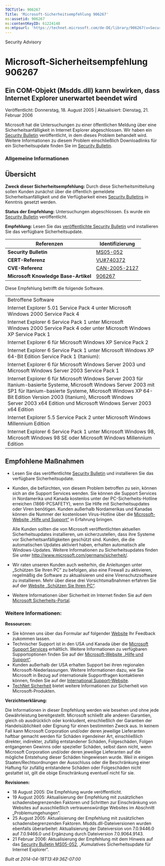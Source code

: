 ```yaml
---
TOCTitle: 906267
Title: 'Microsoft-Sicherheitsempfehlung 906267'
ms:assetid: 906267
ms:contentKeyID: 61224148
ms:mtpsurl: 'https://technet.microsoft.com/de-DE/library/906267(v=Security.10)'
---
```


Security Advisory

Microsoft-Sicherheitsempfehlung 906267
======================================

Ein COM-Objekt (Msdds.dll) kann bewirken, dass Internet Explorer unerwartet beendet wird
----------------------------------------------------------------------------------------

Veröffentlicht: Donnerstag, 18. August 2005 | Aktualisiert: Dienstag, 21. Februar 2006

Microsoft hat die Untersuchungen zu einer öffentlichen Meldung über eine Sicherheitsanfälligkeit in Internet Explorer abgeschlossen. Wir haben ein [Security Bulletin](http://www.microsoft.com/germany/technet/sicherheit/bulletins/default.mspx) veröffentlicht, in dem dieses Problem behandelt wird. Weitere Informationen zu diesem Problem einschließlich Downloadlinks für ein Sicherheitsupdate finden Sie im [Security Bulletin](http://www.microsoft.com/germany/technet/sicherheit/bulletins/ms05-052.mspx).

### Allgemeine Informationen

Übersicht
---------

**Zweck dieser Sicherheitsempfehlung:** Durch diese Sicherheitsmitteilung sollen Kunden zunächst über die öffentlich gemeldete Sicherheitsanfälligkeit und die Verfügbarkeit eines [Security Bulletins](http://www.microsoft.com/germany/technet/sicherheit/bulletins/ms05-052.mspx) in Kenntnis gesetzt werden.

**Status der Empfehlung:** Untersuchungen abgeschlossen. Es wurde ein [Security Bulletin](http://www.microsoft.com/germany/technet/sicherheit/bulletins/ms05-052.mspx) veröffentlicht.

**Empfehlung:** Lesen Sie das [veröffentlichte Security Bulletin](http://www.microsoft.com/germany/technet/sicherheit/bulletins/ms05-052.mspx) und installieren Sie das verfügbare Sicherheitsupdate.

| Referenzen                           | Identifizierung                                                                         |
|--------------------------------------|-----------------------------------------------------------------------------------------|
| **Security Bulletin**                | [MS05-052](http://www.microsoft.com/germany/technet/sicherheit/bulletins/ms05-052.mspx) |
| **CERT-Referenz**                    | [VU\#740372](http://www.kb.cert.org/vuls/id/740372)                                     |
| **CVE-Referenz**                     | [CAN-2005-2127](http://www.cve.mitre.org/cgi-bin/cvename.cgi?name=can-2005-2127)        |
| **Microsoft Knowledge Base-Artikel** | [906267](http://support.microsoft.com/kb/906267/en-us)                                  |

Diese Empfehlung betrifft die folgende Software.

|                                                                                                                                                                                                                                                                                                             |
|-------------------------------------------------------------------------------------------------------------------------------------------------------------------------------------------------------------------------------------------------------------------------------------------------------------|
| Betroffene Software                                                                                                                                                                                                                                                                                         |
| Internet Explorer 5.01 Service Pack 4 unter Microsoft Windows 2000 Service Pack 4                                                                                                                                                                                                                           |
| Internet Explorer 6 Service Pack 1 unter Microsoft Windows 2000 Service Pack 4 oder unter Microsoft Windows XP Service Pack 1                                                                                                                                                                               |
| Internet Explorer 6 für Microsoft Windows XP Service Pack 2                                                                                                                                                                                                                                                 |
| Internet Explorer 6 Service Pack 1 unter Microsoft Windows XP 64-Bit Edition Service Pack 1 (Itanium):                                                                                                                                                                                                      |
| Internet Explorer 6 für Microsoft Windows Server 2003 und Microsoft Windows Server 2003 Service Pack 1                                                                                                                                                                                                      |
| Internet Explorer 6 für Microsoft Windows Server 2003 für Itanium-basierte Systeme, Microsoft Windows Server 2003 mit SP1 für Itanium-basierte Systeme, Microsoft Windows XP 64-Bit Edition Version 2003 (Itanium), Microsoft Windows Server 2003 x64 Edition und Microsoft Windows Server 2003 x64 Edition |
| Internet Explorer 5.5 Service Pack 2 unter Microsoft Windows Millennium Edition                                                                                                                                                                                                                             |
| Internet Explorer 6 Service Pack 1 unter Microsoft Windows 98, Microsoft Windows 98 SE oder Microsoft Windows Millennium Edition                                                                                                                                                                            |

Empfohlene Maßnahmen
--------------------

-   Lesen Sie das veröffentlichte [Security Bulletin](http://www.microsoft.com/germany/technet/sicherheit/bulletins/ms05-052.mspx) und installieren Sie das verfügbare Sicherheitsupdate.
-   Kunden, die befürchten, von diesem Problem betroffen zu sein, können sich an die Support Services wenden. Sie können die Support Services in Nordamerika und Kanada kostenlos unter der PC-Sicherheits-Hotline erreichen (1866-PCSAFETY), wenn Sie Hilfe mit Sicherheitsupdates oder Viren benötigen. Kunden außerhalb Nordamerikas und Kanadas können die Nummer der kostenlosen Virus-Hotline über die [Microsoft-Website „Hilfe und Support“](http://support.microsoft.com/security/) in Erfahrung bringen.  

    Alle Kunden sollten die von Microsoft veröffentlichten aktuellen Sicherheitsupdates installieren, um sicherzustellen, dass ihre Systeme vor Sicherheitsanfälligkeiten geschützt sind. Kunden, die die automatischen Updates aktiviert haben, erhalten automatisch alle Windows-Updates. Weitere Informationen zu Sicherheitsupdates finden Sie unter <http://www.microsoft.com/germany/sicherheit/>.
-   Wir raten unseren Kunden auch weiterhin, die Anleitungen unter „Schützen Sie Ihren PC“ zu befolgen, also eine Firewall zu aktivieren, regelmäßig die Software zu aktualisieren und eine Virenschutzsoftware zu installieren. Mehr über diese drei Vorsichtsmaßnahmen erfahren Sie auf der [Website „Schützen Sie Ihren PC“](http://www.microsoft.com/germany/protect).
-   Weitere Informationen über Sicherheit im Internet finden Sie auf dem [Microsoft Sicherheits-Portal](http://www.microsoft.com/germany/sicherheit/).

### Weitere Informationen:

**Ressourcen:**

-   Sie können uns über das Formular auf folgender [Website](https://support.microsoft.com/common/survey.aspx?scid=sw;en;1257&amp;showpage=1&amp;ws=technet&amp;sd=tech) Ihr Feedback zukommen lassen.
-   Technischer Support ist in den USA und Kanada über die [Microsoft Support Services](http://go.microsoft.com/fwlink/?linkid=21131) erhältlich. Weitere Informationen zu verfügbaren Supportoptionen finden Sie auf der [Microsoft-Website „Hilfe und Support“](http://support.microsoft.com/).
-   Kunden außerhalb der USA erhalten Support bei ihren regionalen Microsoft-Niederlassungen. Weitere Informationen dazu, wie Sie Microsoft in Bezug auf internationale Supportfragen kontaktieren können, finden Sie auf der [International Support-Website](http://go.microsoft.com/fwlink/?linkid=21155).
-   [TechNet Sicherheit](http://www.microsoft.com/germany/technet/sicherheit/default.mspx) bietet weitere Informationen zur Sicherheit von Microsoft-Produkten.

**Verzichtserklärung:**

Die Informationen in dieser Empfehlung werden wie besehen und ohne jede Gewährleistung bereitgestellt. Microsoft schließt alle anderen Garantien, gleich ob ausdrücklich oder konkludent, einschließlich der Garantien der Handelsüblichkeit oder Eignung für einen bestimmten Zweck aus. In keinem Fall kann Microsoft Corporation und/oder deren jeweilige Lieferanten haftbar gemacht werden für Schäden irgendeiner Art, einschließlich direkter, indirekter, zufällig entstandener Schäden, Folgeschäden, Folgen entgangenen Gewinns oder spezieller Schäden, selbst dann nicht, wenn Microsoft Corporation und/oder deren jeweilige Lieferanten auf die mögliche Entstehung dieser Schäden hingewiesen wurde. Weil in einigen Staaten/Rechtsordnungen der Ausschluss oder die Beschränkung einer Haftung für zufällig entstandene Schäden oder Folgeschäden nicht gestattet ist, gilt die obige Einschränkung eventuell nicht für sie.

**Revisionen:**

-   18 August 2005: Die Empfehlung wurde veröffentlicht.
-   19 August 2005: Aktualisierung der Empfehlung mit zusätzlichen schadensbegrenzenden Faktoren und Schritten zur Einschränkung von Websites auf ausschließlich vertrauenswürdige Websites im Abschnitt „Problemumgehungen“.
-   25 August 2005: Aktualisierung der Empfehlung mit zusätzlichen schadensbegrenzenden Faktoren. Msdds.dll-Dateiversionen wurden ebenfalls überarbeitet: Aktualisierung der Dateiversion von 7.0.9446.0 auf 7.0.9466.0 und Ergänzung durch Dateiversion 7.0.9064.9143.
-   21 Februar 2006: Aktualisierung der Empfehlung mit dem Hinweis auf das [Security Bulletin MS05-052](http://www.microsoft.com/germany/technet/sicherheit/bulletins/ms05-052.mspx), „Kumulatives Sicherheitsupdate für Internet Explorer“.

*Built at 2014-04-18T13:49:36Z-07:00*
